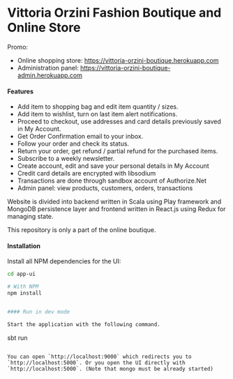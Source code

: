 Vittoria Orzini Fashion Boutique and Online Store
==================================================

Promo:

* Online shopping store: https://vittoria-orzini-boutique.herokuapp.com
* Administration panel: https://vittoria-orzini-boutique-admin.herokuapp.com

#### Features

* Add item to shopping bag and edit item quantity / sizes.
* Add item to wishlist, turn on last item alert notifications.
* Proceed to checkout, use addresses and card details previously saved in My Account.
* Get Order Confirmation email to your inbox.
* Follow your order and check its status.
* Return your order, get refund / partial refund for the purchased items.
* Subscribe to a weekly newsletter.
* Create account, edit and save your personal details in My Account
* Credit card details are encrypted with libsodium
* Transactions are done through sandbox account of Authorize.Net
* Admin panel: view products, customers, orders, transactions

Website is divided into backend written in Scala using Play framework and MongoDB persistence layer
and frontend written in React.js using Redux for managing state.

This repository is only a part of the online boutique.

#### Installation

Install all NPM dependencies for the UI:

```bash
cd app-ui

# With NPM
npm install


#### Run in dev mode

Start the application with the following command.

```
sbt run
```

You can open `http://localhost:9000` which redirects you to `http://localhost:5000`. Or you open the UI directly with `http://localhost:5000`. (Note that mongo must be already started)
